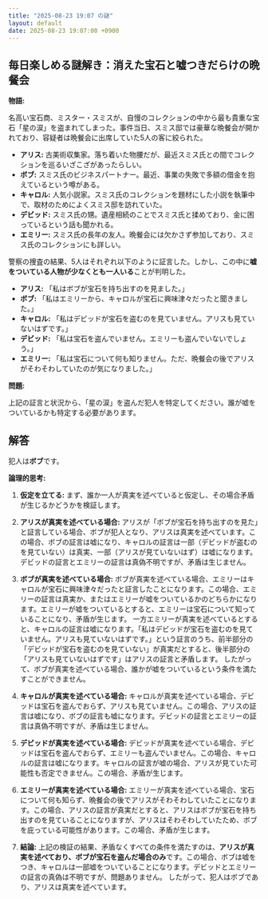 ```yaml
---
title: "2025-08-23 19:07 の謎"
layout: default
date: 2025-08-23 19:07:00 +0900
---
```

## 毎日楽しめる謎解き：消えた宝石と嘘つきだらけの晩餐会

**物語:**

名高い宝石商、ミスター・スミスが、自慢のコレクションの中から最も貴重な宝石「星の涙」を盗まれてしまった。事件当日、スミス邸では豪華な晩餐会が開かれており、容疑者は晩餐会に出席していた5人の客に絞られた。

*   **アリス:** 古美術収集家。落ち着いた物腰だが、最近スミス氏との間でコレクションを巡るいざこざがあったらしい。
*   **ボブ:** スミス氏のビジネスパートナー。最近、事業の失敗で多額の借金を抱えているという噂がある。
*   **キャロル:** 人気小説家。スミス氏のコレクションを題材にした小説を執筆中で、取材のためによくスミス邸を訪れていた。
*   **デビッド:** スミス氏の甥。遺産相続のことでスミス氏と揉めており、金に困っているという話も聞かれる。
*   **エミリー:** スミス氏の長年の友人。晩餐会には欠かさず参加しており、スミス氏のコレクションにも詳しい。

警察の捜査の結果、5人はそれぞれ以下のように証言した。しかし、この中に**嘘をついている人物が少なくとも一人いる**ことが判明した。

*   **アリス:** 「私はボブが宝石を持ち出すのを見ました。」
*   **ボブ:** 「私はエミリーから、キャロルが宝石に興味津々だったと聞きました。」
*   **キャロル:** 「私はデビッドが宝石を盗むのを見ていません。アリスも見ていないはずです。」
*   **デビッド:** 「私は宝石を盗んでいません。エミリーも盗んでいないでしょう。」
*   **エミリー:** 「私は宝石について何も知りません。ただ、晩餐会の後でアリスがそわそわしていたのが気になりました。」

**問題:**

上記の証言と状況から、「星の涙」を盗んだ犯人を特定してください。誰が嘘をついているかも特定する必要があります。

## 解答

犯人は**ボブ**です。

**論理的思考:**

1.  **仮定を立てる:** まず、誰か一人が真実を述べていると仮定し、その場合矛盾が生じるかどうかを検証します。

2.  **アリスが真実を述べている場合:** アリスが「ボブが宝石を持ち出すのを見た」と証言している場合、ボブが犯人となり、アリスは真実を述べています。この場合、ボブの証言は嘘になり、キャロルの証言は一部（デビッドが盗むのを見ていない）は真実、一部（アリスが見ていないはず）は嘘になります。デビッドの証言とエミリーの証言は真偽不明ですが、矛盾は生じません。

3.  **ボブが真実を述べている場合:** ボブが真実を述べている場合、エミリーはキャロルが宝石に興味津々だったと証言したことになります。この場合、エミリーの証言は真実か、またはエミリーが嘘をついているかのどちらかになります。エミリーが嘘をついているとすると、エミリーは宝石について知っていることになり、矛盾が生じます。
    一方エミリーが真実を述べているとすると、キャロルの証言は嘘になります。「私はデビッドが宝石を盗むのを見ていません。アリスも見ていないはずです。」という証言のうち、前半部分の「デビッドが宝石を盗むのを見ていない」が真実だとすると、後半部分の「アリスも見ていないはずです」はアリスの証言と矛盾します。
    したがって、ボブが真実を述べている場合、誰かが嘘をついているという条件を満たすことができません。

4.  **キャロルが真実を述べている場合:** キャロルが真実を述べている場合、デビッドは宝石を盗んでおらず、アリスも見ていません。この場合、アリスの証言は嘘になり、ボブの証言も嘘になります。デビッドの証言とエミリーの証言は真偽不明ですが、矛盾は生じません。

5.  **デビッドが真実を述べている場合:** デビッドが真実を述べている場合、デビッドは宝石を盗んでおらず、エミリーも盗んでいません。この場合、キャロルの証言は嘘になります。キャロルの証言が嘘の場合、アリスが見ていた可能性も否定できません。この場合、矛盾が生じます。

6.  **エミリーが真実を述べている場合:** エミリーが真実を述べている場合、宝石について何も知らず、晩餐会の後でアリスがそわそわしていたことになります。この場合、アリスの証言が真実だとすると、アリスはボブが宝石を持ち出すのを見ていることになりますが、アリスはそわそわしていたため、ボブを庇っている可能性があります。この場合、矛盾が生じます。

7.  **結論:** 上記の検証の結果、矛盾なくすべての条件を満たすのは、**アリスが真実を述べており、ボブが宝石を盗んだ場合のみ**です。この場合、ボブは嘘をつき、キャロルは一部嘘をついていることになります。デビッドとエミリーの証言の真偽は不明ですが、問題ありません。
    したがって、犯人はボブであり、アリスは真実を述べています。
